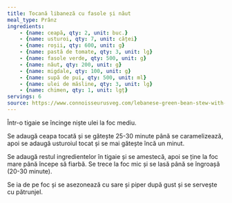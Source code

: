 ```yaml
---
title: Tocană libaneză cu fasole și năut
meal_type: Prânz
ingredients:
    - {name: ceapă, qty: 2, unit: buc.}
    - {name: usturoi, qty: 7, unit: căței}
    - {name: roșii, qty: 600, unit: g}
    - {name: pastă de tomate, qty: 3, unit: lg}
    - {name: fasole verde, qty: 500, unit: g}
    - {name: năut, qty: 200, unit: g}
    - {name: migdale, qty: 100, unit: g}
    - {name: supă de pui, qty: 500, unit: ml}
    - {name: ulei de măsline, qty: 3, unit: lg}
    - {name: chimen, qty: 1, unit: lgț}
servings: 6
source: https://www.connoisseurusveg.com/lebanese-green-bean-stew-with-chickpeas-almonds/
---
```


Într-o tigaie se încinge niște ulei la foc mediu.

Se adaugă ceapa tocată și se gătește 25-30 minute până se caramelizează, apoi se adaugă usturoiul tocat și se mai gătește încă un minut.

Se adaugă restul ingredientelor în tigaie și se amestecă, apoi se ține la foc mare până începe să fiarbă. Se trece la foc mic și se lasă până se îngroașă (20-30 minute).

Se ia de pe foc și se asezonează cu sare și piper după gust și se servește cu pătrunjel.